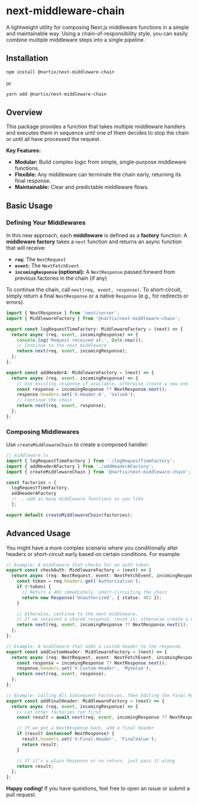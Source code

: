 # next-middleware-chain

A lightweight utility for composing Next.js middleware functions in a simple and maintainable way. Using a chain-of-responsibility style, you can easily combine multiple middleware steps into a single pipeline.

## Installation

```bash
npm install @nartix/next-middleware-chain
```

or

```bash
yarn add @nartix/next-middleware-chain
```

## Overview

This package provides a function that takes multiple middleware handlers and executes them in sequence until one of them decides to stop the chain or until all have processed the request.

**Key Features:**

- **Modular:** Build complex logic from simple, single-purpose middleware functions.
- **Flexible:** Any middleware can terminate the chain early, returning its final response.
- **Maintainable:** Clear and predictable middleware flows.

## Basic Usage

### Defining Your Middlewares

In this new approach, each **middleware** is defined as a **factory** function. A **middleware factory** takes a `next` function and returns an async function that will receive:

- **`req`:** The `NextRequest`  
- **`event`:** The `NextFetchEvent`  
- **`incomingResponse` (optional):** A `NextResponse` passed forward from previous factories in the chain (if any)

To continue the chain, call `next(req, event, response)`. To short-circuit, simply return a final `NextResponse` or a native `Response` (e.g., for redirects or errors).

```typescript
import { NextResponse } from 'next/server';
import { MiddlewareFactory } from '@nartix/next-middleware-chain';

export const logRequestTimeFactory: MiddlewareFactory = (next) => {
  return async (req, event, incomingResponse) => {
    console.log('Request received at:', Date.now());
    // Continue to the next middleware
    return next(req, event, incomingResponse);
  };
};

export const addHeaderA: MiddlewareFactory = (next) => {
  return async (req, event, incomingResponse) => {
    // Use existing response if available, otherwise create a new one
    const response = incomingResponse ?? NextResponse.next();
    response.headers.set('X-Header-A', 'ValueA');
    // Continue the chain
    return next(req, event, response);
  };
};
```

### Composing Middlewares

Use `createMiddlewareChain` to create a composed handler:

```typescript
// middleware.ts
import { logRequestTimeFactory } from './logRequestTimeFactory';
import { addHeaderAFactory } from './addHeaderAFactory';
import { createMiddlewareChain } from '@nartix/next-middleware-chain';

const factories = [
  logRequestTimeFactory,
  addHeaderAFactory
  // ...add as many middleware functions as you like
  ];

export default createMiddlewareChain(factories);
```

## Advanced Usage

You might have a more complex scenario where you conditionally alter headers or short-circuit early based on certain conditions. For example:

```typescript
// Example: A middleware that checks for an auth token.
export const checkAuth: MiddlewareFactory = (next) => {
  return async (req: NextRequest, event: NextFetchEvent, incomingResponse?: NextResponse) => {
    const token = req.headers.get('Authorization');
    if (!token) {
      // Return a 401 immediately, short-circuiting the chain
      return new Response('Unauthorized', { status: 401 });
    }

    // Otherwise, continue to the next middleware.
    // If we received a shared response, reuse it; otherwise create a new one
    return next(req, event, incomingResponse ?? NextResponse.next());
  };
};

// Example: A middleware that adds a custom header to the response.
export const addCustomHeader: MiddlewareFactory = (next) => {
  return async (req: NextRequest, event: NextFetchEvent, incomingResponse?: NextResponse) => {
    const response = incomingResponse ?? NextResponse.next();
    response.headers.set('X-Custom-Header', 'MyValue');
    return next(req, event, response);
  };
};

// Example: Calling All Subsequent Factories, Then Editing the Final Response
export const addFinalHeader: MiddlewareFactory = (next) => {
  return async (req, event, incomingResponse) => {
    // Let other factories run first
    const result = await next(req, event, incomingResponse ?? NextResponse.next());

    // If we got a NextResponse back, add a final header
    if (result instanceof NextResponse) {
      result.headers.set('X-Final-Header', 'FinalValue');
      return result;
    }

    // If it's a plain Response or no return, just pass it along
    return result;
  };
};
```

**Happy coding!** If you have questions, feel free to open an issue or submit a pull request.